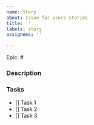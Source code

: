 ```yaml
---
name: Story
about: Issue for users stories
title: ''
labels: story
assignees: ''

---
```


Epic: #

### Description

### Tasks

- [] Task 1
- [] Task 2
- [] Task 3
